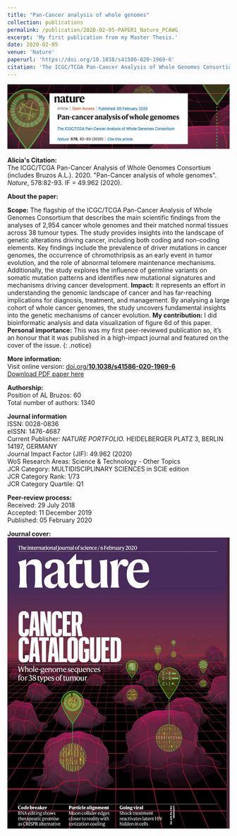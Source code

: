 ```yaml
---
title: "Pan-Cancer analysis of whole genomes"
collection: publications
permalink: /publication/2020-02-05-PAPER1_Nature_PCAWG
excerpt: 'My first publication from my Master Thesis.'
date: 2020-02-05
venue: 'Nature'
paperurl: 'https://doi.org/10.1038/s41586-020-1969-6'
citation: 'The ICGC/TCGA Pan-Cancer Analysis of Whole Genomes Consortium (includes Bruzos AL). (2020). &quot;Pan-Cancer analysis of whole genomes.&quot; <i>Nature</i>. 578:82-93. doi: 10.1038/s41586-020-1969-6 - IF(2020) = 49.962'
---
```


<img src='/files/papers/2020-02-05-PAPER1_Nature_PCAWG-screenshot.png' />  

**Alicia's Citation:**  
The ICGC/TCGA Pan-Cancer Analysis of Whole Genomes Consortium (includes Bruzos A.L.). 2020. "Pan-Cancer analysis of whole genomes". <i>Nature</i>, 578:82-93. IF = 49.962 (2020).  

**About the paper:**  

**Scope:** The flagship of the ICGC/TCGA Pan-Cancer Analysis of Whole Genomes Consortium that describes the main scientific findings from the analyses of 2,954 cancer whole genomes and their matched normal tissues across 38 tumour types. The study provides insights into the landscape of genetic alterations driving cancer, including both coding and non-coding elements. Key findings include the prevalence of driver mutations in cancer genomes, the occurrence of chromothripsis as an early event in tumor evolution, and the role of abnormal telomere maintenance mechanisms. Additionally, the study explores the influence of germline variants on somatic mutation patterns and identifies new mutational signatures and mechanisms driving cancer development.
**Impact:** It represents an effort in understanding the genomic landscape of cancer and has far-reaching implications for diagnosis, treatment, and management. By analysing a large cohort of whole cancer genomes, the study uncovers fundamental insights into the genetic mechanisms of cancer evolution.
**My contribution:** I did bioinformatic analysis and data visualization of figure 6d of this paper.
**Personal importance:** This was my first peer-reviewed publication so, it’s an honour that it was published in a high-impact journal and featured on the cover of the issue. 
{: .notice}

**More information:**  
Visit online version: [doi.org/**10.1038/s41586-020-1969-6**](https://doi.org/10.1038/s41586-020-1969-6)  
[Download PDF paper here](https://ALBruzos.github.io/files/papers/2020-02-05-PAPER_Nature_PCAWG.pdf)  

**Authorship:**  
Position of AL Bruzos: 60  
Total number of authors: 1340 

**Journal information**  
ISSN: 0028-0836  
eISSN: 1476-4687  
Current Publisher: *NATURE PORTFOLIO.* HEIDELBERGER PLATZ 3, BERLIN 14197, GERMANY  
Journal Impact Factor (JIF): 49.962 (2020)  
WoS Research Areas: Science & Technology - Other Topics  
JCR Category: MULTIDISCIPLINARY SCIENCES in SCIE edition  
JCR Category Rank: 1/73  
JCR Category Quartile: Q1  

**Peer-review process:**  
Received: 29 July 2018  
Accepted: 11 December 2019  
Published: 05 February 2020  

**Journal cover:**  
<img src='/files/papers/2020-02-05-PAPER_NatureCover_PCAWG.jpg' width="526" height="659" />  

